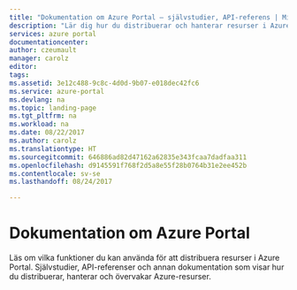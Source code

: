 ```yaml
---
title: "Dokumentation om Azure Portal – självstudier, API-referens | Microsoft Docs"
description: "Lär dig hur du distribuerar och hanterar resurser i Azure Portal. Självstudier, API-referenser och annan dokumentation."
services: azure portal
documentationcenter: 
author: czeumault
manager: carolz
editor: 
tags: 
ms.assetid: 3e12c488-9c8c-4d0d-9b07-e018dec42fc6
ms.service: azure-portal
ms.devlang: na
ms.topic: landing-page
ms.tgt_pltfrm: na
ms.workload: na
ms.date: 08/22/2017
ms.author: carolz
ms.translationtype: HT
ms.sourcegitcommit: 646886ad82d47162a62835e343fcaa7dadfaa311
ms.openlocfilehash: d9145591f768f2d5a8e55f28b0764b31e2ee452b
ms.contentlocale: sv-se
ms.lasthandoff: 08/24/2017

---
```

# <a name="azure-portal-documentation"></a>Dokumentation om Azure Portal
Läs om vilka funktioner du kan använda för att distribuera resurser i Azure Portal. Självstudier, API-referenser och annan dokumentation som visar hur du distribuerar, hanterar och övervakar Azure-resurser.

